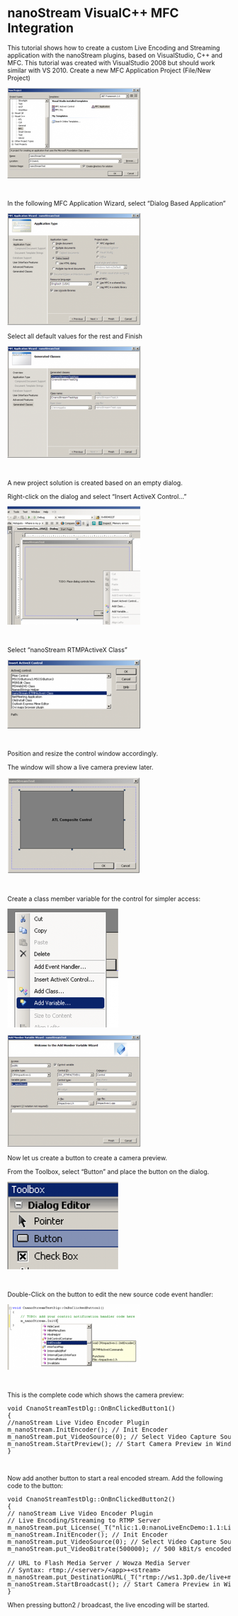 # nanoStream VisualC++ MFC Integration
This tutorial shows how to create a custom Live Encoding and Streaming application with the nanoStream plugins, based on VisualStudio, C++ and MFC.
This tutorial was created with VisualStudio 2008 but should work similar with VS 2010.
Create a new MFC Application Project (File/New Project)


![mfc_1](img/nanostream_activex_visualcpp_mfc1.png)

&nbsp;

In the following MFC Application Wizard, select “Dialog Based Application”

![mfc_2](img/nanostream_activex_visualcpp_mfc2.png)

Select all default values for the rest and Finish


![mfc_3](img/nanostream_activex_visualcpp_mfc3.png)

&nbsp;

A new project solution is created based on an empty dialog.

Right-click on the dialog and select “Insert ActiveX Control…”


![mfc_4](img/nanostream_activex_visualcpp_mfc4.png)

&nbsp;

Select “nanoStream RTMPActiveX Class”


![mfc_5](img/nanostream_activex_visualcpp_mfc5.png)

&nbsp;

Position and resize the control window accordingly.

The window will show a live camera preview later.


![mfc_6](img/nanostream_activex_visualcpp_mfc6.png)

&nbsp;

Create a class member variable for the control for simpler access:

![mfc_7](img/nanostream_activex_visualcpp_mfc7.png)

![mfc_8](img/nanostream_activex_visualcpp_mfc8.png)

Now let us create a button to create a camera preview.

From the Toolbox, select “Button” and place the button on the dialog.

![mfc_9](img/nanostream_activex_visualcpp_mfc9.png)

&nbsp;

Double-Click on the button to edit the new source code event handler:

![mfc_10](img/nanostream_activex_visualcpp_mfc10.png)

&nbsp;

This is the complete code which shows the camera preview:
<pre class="lang:c++ decode:true">void CnanoStreamTestDlg::OnBnClickedButton1()
{
//nanoStream Live Video Encoder Plugin
m_nanoStream.InitEncoder(); // Init Encoder
m_nanoStream.put_VideoSource(0); // Select Video Capture Source
m_nanoStream.StartPreview(); // Start Camera Preview in Window
}</pre>
&nbsp;

Now add another button to start a real encoded stream.
Add the following code to the button:
<pre class="lang:c++ decode:true ">void CnanoStreamTestDlg::OnBnClickedButton2()
{
// nanoStream Live Video Encoder Plugin
// Live Encoding/Streaming to RTMP Server
m_nanoStream.put_License(_T("nlic:1.0:nanoLiveEncDemo:1.1:LivePlgDemo=1,MP4=1,RTMP=1,....."));
m_nanoStream.InitEncoder(); // Init Encoder
m_nanoStream.put_VideoSource(0); // Select Video Capture Source
m_nanoStream.put_VideoBitrate(500000); // 500 kBit/s encoded bitrate

// URL to Flash Media Server / Wowza Media Server
// Syntax: rtmp://&lt;server&gt;/&lt;app&gt;+&lt;stream&gt;
m_nanoStream.put_DestinationURL(_T("rtmp://ws1.3p0.de/live+mfcStream01"));
m_nanoStream.StartBroadcast(); // Start Camera Preview in Window
}</pre>
When pressing button2 / broadcast, the live encoding will be started.
